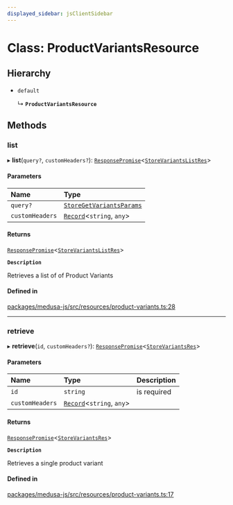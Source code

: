 ```yaml
---
displayed_sidebar: jsClientSidebar
---
```


# Class: ProductVariantsResource

## Hierarchy

- `default`

  ↳ **`ProductVariantsResource`**

## Methods

### list

▸ **list**(`query?`, `customHeaders?`): [`ResponsePromise`](../modules/internal-12.md#responsepromise)<[`StoreVariantsListRes`](../modules/internal-8.internal.md#storevariantslistres)\>

#### Parameters

| Name | Type |
| :------ | :------ |
| `query?` | [`StoreGetVariantsParams`](internal-8.internal.StoreGetVariantsParams.md) |
| `customHeaders` | [`Record`](../modules/internal.md#record)<`string`, `any`\> |

#### Returns

[`ResponsePromise`](../modules/internal-12.md#responsepromise)<[`StoreVariantsListRes`](../modules/internal-8.internal.md#storevariantslistres)\>

**`Description`**

Retrieves a list of of Product Variants

#### Defined in

[packages/medusa-js/src/resources/product-variants.ts:28](https://github.com/medusajs/medusa/blob/b38f73726/packages/medusa-js/src/resources/product-variants.ts#L28)

___

### retrieve

▸ **retrieve**(`id`, `customHeaders?`): [`ResponsePromise`](../modules/internal-12.md#responsepromise)<[`StoreVariantsRes`](../modules/internal-8.internal.md#storevariantsres)\>

#### Parameters

| Name | Type | Description |
| :------ | :------ | :------ |
| `id` | `string` | is required |
| `customHeaders` | [`Record`](../modules/internal.md#record)<`string`, `any`\> |  |

#### Returns

[`ResponsePromise`](../modules/internal-12.md#responsepromise)<[`StoreVariantsRes`](../modules/internal-8.internal.md#storevariantsres)\>

**`Description`**

Retrieves a single product variant

#### Defined in

[packages/medusa-js/src/resources/product-variants.ts:17](https://github.com/medusajs/medusa/blob/b38f73726/packages/medusa-js/src/resources/product-variants.ts#L17)
